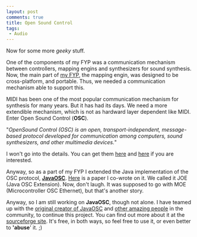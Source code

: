 ```yaml
---
layout: post
comments: true
title: Open Sound Control
tags:
 - Audio
---
```


Now for some more _geeky_ stuff.

One of the components of my FYP was a communication mechanism between controllers, mapping engins and synthesizers for sound synthesis. Now, the main part of [my FYP][0], the mapping engin, was designed to be cross-platform, and portable. Thus, we needed a communication mechanism able to support this.

MIDI has been one of the most popular communication mechanism for synthesis for many years. But it has had its days. We need a more extendible mechanism, which is not as hardward layer dependent like MIDI. Enter Open Sound Control (**OSC**).

"_OpenSound Control (OSC) is an open, transport-independent, message-based protocol developed for communication among computers, sound synthesizers, and other multimedia devices._"

I won't go into the details. You can get them [here][1] and [here][2] if you are interested.

Anyway, so as a part of my FYP I extended the Java implementation of the OSC protocol, **[JavaOSC][3]**. [Here][4] is a paper I co-wrote on it. We called it JOE (Java OSC Extension). Now, don't laugh. It was supposed to go with MOE (Microcontroller OSC Ethernet), but that's another story.

Anyway, so I am still working on **JavaOSC**, though not alone. I have teamed up with the [original creator of JavaOSC][5] and [other amazing people][6] in the community, to continue this project. You can find out more about it at the [sourceforge site][7]. It's free, in both ways, so feel free to use it, or even better to **'abuse**' it. ;)


[0]: http://chinpen.net/blogfyp-blues-and-greens/
[1]: http://cnmat.berkeley.edu/OpenSoundControl/
[2]: http://en.wikipedia.org/wiki/OpenSound_Control
[3]: http://www.illposed.com/software/javaosc.html
[4]: http://web.singnet.com.sg/~chinpen/josc.pdf
[5]: http://www.illposed.com/aboutus/
[6]: http://www.iua.upf.es/~mkalten/
[7]: http://sourceforge.net/projects/javaosc
